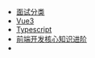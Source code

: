 * [面试分类](/interview/question/html)
* [Vue3](/vue3/list.md)
* [Typescript](/vue3/list.md)
* [前端开发核心知识进阶](/前端开发核心知识进阶/JavaScript基础强化/01/this到底指向谁.md)
* <!-- * [:us:, :uk:](/)
* [:cn:](/zh-cn/) -->

<!-- * **设计文档**
  * [接口文档](zh-cn/设计文档/接口文档.md)
  * [数据库设计](zh-cn/设计文档/数据库设计.md)
* **技术博客**
 * [Github+docsify零成本轻松打造在线文档网站](zh-cn/技术博客/Github+docsify零成本轻松打造在线文档.md) -->